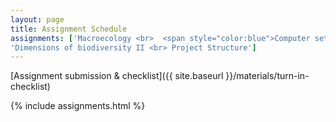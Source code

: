 ```yaml
---
layout: page
title: Assignment Schedule
assignments: ['Macroecology <br>  <span style="color:blue">Computer setup</span>', 'Dimensions of biodiversity I <br> Intro to R and Version Control',
'Dimensions of biodiversity II <br> Project Structure']
---
```


[Assignment submission & checklist]({{ site.baseurl }}/materials/turn-in-checklist)

{% include assignments.html %}



<!-- Schedule Management
- Update the `assignments:` list with `title:` from `assignments/` files.
- Add 'Template' to `assignments:` to view the course template from `docs/`.
- The remaining content should be left AS IS.
-->
